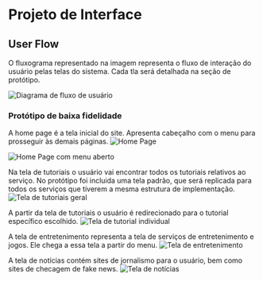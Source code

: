 
# Projeto de Interface

## User Flow

O fluxograma representado na imagem representa o fluxo de interação do usuário pelas telas do sistema. Cada tla será detalhada na seção de protótipo.

![Diagrama de fluxo de usuário](documentos/prototype/Inclusão%20Digital.jpg)


### Protótipo de baixa fidelidade

A home page é a tela inicial do site. Apresenta cabeçalho com o menu para prosseguir às demais páginas.
![Home Page](documentos/prototype/Home.jpg)

![Home Page com menu aberto](documentos/prototype/home_com_menu.jpg)

Na tela de tutoriais o usuário vai encontrar todos os tutoriais relativos ao serviço. No protótipo foi incluida uma tela padrão, que será replicada para todos os serviços que tiverem a mesma estrutura de implementação.
![Tela de tutoriais geral](documentos/prototype/tutoriais_geral.jpg)

A partir da tela de tutoriais o usuário é redirecionado para o tutorial específico escolhido.
![Tela de tutorial individual](documentos/prototype/tutorial_individual.jpg)

A tela de entretenimento representa a tela de serviços de entretenimento e jogos. Ele chega a essa tela a partir do menu.
![Tela de entretenimento](documentos/prototype/entretenimento.jpg)

A tela de notícias contém sites de jornalismo para o usuário, bem como sites de checagem de fake news.
![Tela de notícias](documentos/prototype/noticias.jpg)



